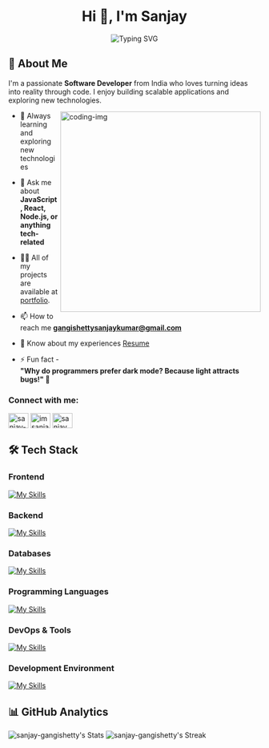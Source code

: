 <h1 align="center">Hi 👋, I'm Sanjay</h1>
<div align="center">
  <img src="https://readme-typing-svg.herokuapp.com?font=Fira+Code&size=30&duration=3000&pause=1000&color=36BCF7&center=true&vCenter=true&width=600&lines=Software+Development+Engineer;Full+Stack+Engineer;Problem+Solver;Open+Source+Enthusiast" alt="Typing SVG" />
</div>

## 🚀 About Me

I'm a passionate **Software Developer** from India who loves turning ideas into reality through code. I enjoy building scalable applications and exploring new technologies.

<img align="right" alt="coding-img" width="400" src="https://camo.githubusercontent.com/19db51af5f90f1b152bc0b9078f5fe97053955be5074f03f17019c70345bdcdb/68747470733a2f2f6d69726f2e6d656469756d2e636f6d2f6d61782f313336302f302a37513379765349765f7430696f4a2d5a2e676966">

- 🌱 Always learning and exploring new technologies

- 💬 Ask me about **JavaScript, React, Node.js, or anything tech-related** 

- 👨‍💻 All of my projects are available at [portfolio](https://sanjay-gangishetty.github.io/portfolio/).

- 📫 How to reach me **gangishettysanjaykumar@gmail.com**

- 📄 Know about my experiences [Resume](https://sanjay-gangishetty.github.io/portfolio/resume.html)

- ⚡ Fun fact - <br>**"Why do programmers prefer dark mode? Because light attracts bugs!" 🐞**

<h3 align="left">Connect with me:</h3>
<p align="left">
<a href="https://linkedin.com/in/sanjay-gangishetty" target="blank"><img align="center" src="https://raw.githubusercontent.com/rahuldkjain/github-profile-readme-generator/master/src/images/icons/Social/linked-in-alt.svg" alt="sanjay-gangishetty" height="30" width="40" /></a>
<a href="https://instagram.com/imsanjay.x" target="blank"><img align="center" src="https://raw.githubusercontent.com/rahuldkjain/github-profile-readme-generator/master/src/images/icons/Social/instagram.svg" alt="imsanjay.x" height="30" width="40" /></a>
<a href="https://www.hackerrank.com/sanjay_sk_kumar1" target="blank"><img align="center" src="https://raw.githubusercontent.com/rahuldkjain/github-profile-readme-generator/master/src/images/icons/Social/hackerrank.svg" alt="sanjay_sk_kumar1" height="30" width="40" /></a>
<!-- <a href="https://www.leetcode.com/sanjaykumarg" target="blank"><img align="center" src="https://raw.githubusercontent.com/rahuldkjain/github-profile-readme-generator/master/src/images/icons/Social/leet-code.svg" alt="sanjay_sk_kumar1" height="30" width="40" /></a> -->
</p>

## 🛠️ Tech Stack

### Frontend
[![My Skills](https://skillicons.dev/icons?i=html,css,js,react,vite,remix,jquery,bootstrap,tailwindcss)](https://skillicons.dev)

### Backend
[![My Skills](https://skillicons.dev/icons?i=nodejs,express,php,flask,py,graphql)](https://skillicons.dev)

### Databases
[![My Skills](https://skillicons.dev/icons?i=mysql,mongodb,sqlite,prisma)](https://skillicons.dev)

### Programming Languages
[![My Skills](https://skillicons.dev/icons?i=js,py,java,c,cpp,php)](https://skillicons.dev)

### DevOps & Tools
[![My Skills](https://skillicons.dev/icons?i=aws,docker,linux,git,github,githubactions,cloudflare,prometheus,grafana)](https://skillicons.dev)

### Development Environment
[![My Skills](https://skillicons.dev/icons?i=vscode,eclipse,sublime,vim,bash,postman,ubuntu,md)](https://skillicons.dev)

## 📊 GitHub Analytics
![sanjay-gangishetty's Stats](https://github-readme-stats.vercel.app/api?username=sanjay-gangishetty&show_icons=true&theme=tokyonight&include_all_commits=true&count_private=true&hide_border=true)
![sanjay-gangishetty's Streak](https://github-readme-streak-stats.herokuapp.com/?user=sanjay-gangishetty&theme=tokyonight&hide_border=true)
